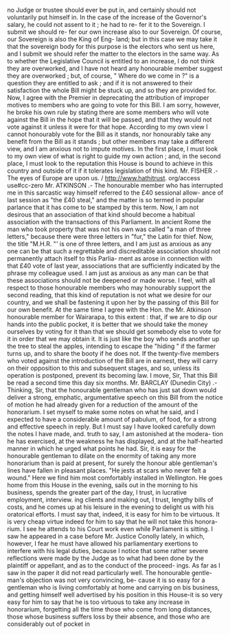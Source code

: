 no Judge or trustee should ever be put in, and certainly should not voluntarily put himself in. In the case of the increase of the Governor's salary, he could not assent to it ; he had to re- fer it to the Sovereign. I submit we should re- fer our own increase also to our Sovereign. Of course, our Sovereign is also the King of Eng- land; but in this case we may take it that the sovereign body for this purpose is the electors who sent us here, and I submit we should refer the matter to the electors in the same way. As to whether the Legislative Council is entitled to an increase, I do not think they are overworked, and I have not heard any honourable member suggest they are overworked ; but, of course, " Where do we come in ?" is a question they are entitled to ask ; and if it is not answered to their satisfaction the whole Bill might be stuck up, and so they are provided for. Now, I agree with the Premier in deprecating the attribution of improper motives to members who are going to vote for this Bill. I am sorry, however, he broke his own rule by stating there are some members who will vote against the Bill in the hope that it will be passed, and that they would not vote against it unless it were for that hope. According to my own view I cannot honourably vote for the Bill as it stands, nor honourably take any benefit from the Bill as it stands ; but other members may take a different view, and I am anxious not to impute motives. In the first place, I must look to my own view of what is right to guide my own action ; and, in the second place, I must look to the reputation this House is bound to achieve in this country and outside of it if it tolerates legislation of this kind. Mr. FISHER .- The eyes of Europe are upon us. / http://www.hathitrust. org/access use#cc-zero Mr. ATKINSON .- The honourable member who has interrupted me in this sarcastic way himself referred to the £40 sessional allow- ance of last session as "the £40 steal," and the matter is so termed in popular parlance that it has come to be stamped by this term. Now, I am not desirous that an association of that kind should become a habitual association with the transactions of this Parliament. In ancient Rome the man who took property that was not his own was called "a man of three letters," because there were three letters in "fur," the Latin for thief. Now, the title "M.H.R. "' is one of three letters, and I am just as anxious as any one can be that such a regrettable and discreditable association should not permanently attach itself to this Parlia- ment as arose in connection with that £40 vote of last year, associations that are sufficiently indicated by the phrase my colleague used. I am just as anxious as any man can be that these associations should not be deepened or made worse. I feel, with all respect to those honourable members who may honourably support the second reading, that this kind of reputation is not what we desire for our country, and we shall be fastening it upon her by the passing of this Bill for our own benefit. At the same time I agree with the Hon. the Mr. Atkinson honourable member for Wairarapa, to this extent : that, if we are to dip our hands into the public pocket, it is better that we should take the money ourselves by voting for it than that we should get somebody else to vote for it in order that we may obtain it. It is just like the boy who sends another up the tree to steal the apples, intending to escape the "hiding " if the farmer turns up, and to share the booty if he does not. If the twenty-five members who voted against the introduction of the Bill are in earnest, they will carry on their opposition to this and subsequent stages, and so, unless its operation is postponed, prevent its becoming law. I move, Sir, That this Bill be read a second time this day six months. Mr. BARCLAY (Dunedin City) .- Thinking, Sir, that the honourable gentleman who has just sat down would deliver a strong, emphatic, argumentative speech on this Bill from the notice of motion he had already given for a reduction of the amount of the honorarium. I set myself to make some notes on what he said, and I expected to have a considerable amount of pabulum, of food, for a strong and effective speech in reply. But I must say I have looked carefully down the notes I have made, and. truth to say, I am astonished at the modera- tion he has exercised, at the weakness he has displayed, and at the half-hearted manner in which he urged what points he had. Sir, it is easy for the honourable gentleman to dilate on the enormity of taking any more honorarium than is paid at present, for surely the honour able gentleman's lines have fallen in pleasant places. "He jests at scars who never felt a wound." Here we find him most comfortably installed in Wellington. He goes home from this House in the evening, sails out in the morning to his business, spends the greater part of the day, I trust, in lucrative employment, interview. ing clients and making out, I trust, lengthy bills of costs, and he comes up at his leisure in the evening to delight us with his oratorical efforts. I must say that, indeed, it is easy for him to be virtuous. It is very cheap virtue indeed for him to say that he will not take this honora- rium. I see he attends to his Court work even while Parliament is sitting. I saw he appeared in a case before Mr. Justice Conolly lately, in which, however, I fear he must have allowed his parliamentary exertions to interfere with his legal duties, because I notice that some rather severe reflections were made by the Judge as to what had been done by the plaintiff or appellant, and as to the conduct of the proceed- ings. As far as I saw in the paper it did not read particularly well. The honourable gentle- man's objection was not very convincing, be- cause it is so easy for a gentleman who is living comfortably at home and carrying on bis business, and getting himself well advertised by his position in this House-it is so very easy for him to say that he is too virtuous to take any increase in honorarium, forgetting all the time those who come from long distances, those whose business suffers loss by their absence, and those who are considerably out of pocket in 